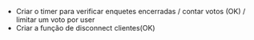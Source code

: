 - Criar o timer para verificar enquetes encerradas / contar votos (OK) / limitar um voto por user
- Criar a função de disconnect clientes(OK)